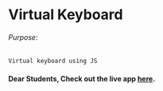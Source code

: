 # Virtual Keyboard

###### Purpose:
    Virtual keyboard using JS

#### Dear Students, Check out the live app [here]().
